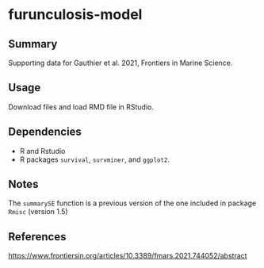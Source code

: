 # furunculosis-model

## Summary

Supporting data for Gauthier et al. 2021, Frontiers in Marine Science.

## Usage

Download files and load RMD file in RStudio.

## Dependencies

 - R and Rstudio
 - R packages `survival`, `survminer`, and `ggplot2`.

## Notes

The `summarySE` function is a previous version of the one included in package `Rmisc` (version 1.5)

## References

https://www.frontiersin.org/articles/10.3389/fmars.2021.744052/abstract
